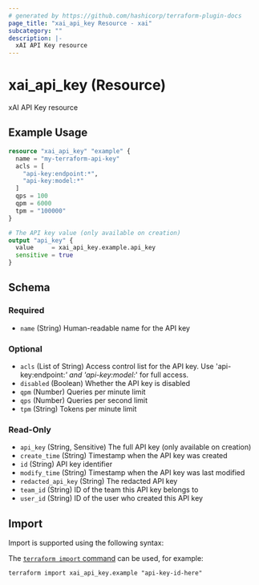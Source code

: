 ```yaml
---
# generated by https://github.com/hashicorp/terraform-plugin-docs
page_title: "xai_api_key Resource - xai"
subcategory: ""
description: |-
  xAI API Key resource
---
```


# xai_api_key (Resource)

xAI API Key resource

## Example Usage

```terraform
resource "xai_api_key" "example" {
  name = "my-terraform-api-key"
  acls = [
    "api-key:endpoint:*",
    "api-key:model:*"
  ]
  qps = 100
  qpm = 6000
  tpm = "100000"
}

# The API key value (only available on creation)
output "api_key" {
  value     = xai_api_key.example.api_key
  sensitive = true
}
```

<!-- schema generated by tfplugindocs -->

## Schema

### Required

- `name` (String) Human-readable name for the API key

### Optional

- `acls` (List of String) Access control list for the API key. Use 'api-key:endpoint:_' and 'api-key:model:_' for full access.
- `disabled` (Boolean) Whether the API key is disabled
- `qpm` (Number) Queries per minute limit
- `qps` (Number) Queries per second limit
- `tpm` (String) Tokens per minute limit

### Read-Only

- `api_key` (String, Sensitive) The full API key (only available on creation)
- `create_time` (String) Timestamp when the API key was created
- `id` (String) API key identifier
- `modify_time` (String) Timestamp when the API key was last modified
- `redacted_api_key` (String) The redacted API key
- `team_id` (String) ID of the team this API key belongs to
- `user_id` (String) ID of the user who created this API key

## Import

Import is supported using the following syntax:

The [`terraform import` command](https://developer.hashicorp.com/terraform/cli/commands/import) can be used, for example:

```shell
terraform import xai_api_key.example "api-key-id-here"
```
